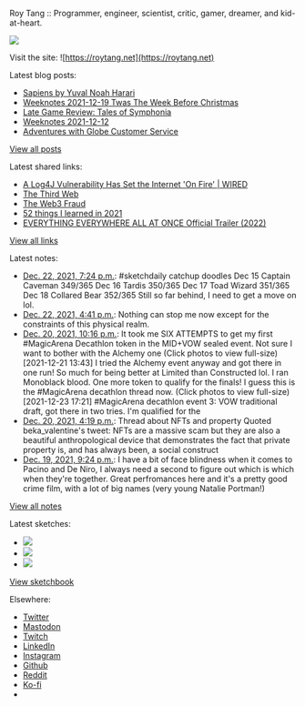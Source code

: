 Roy Tang :: Programmer, engineer, scientist, critic, gamer, dreamer, and kid-at-heart.

![](https://roytang.net/static/img/profile.jpg)

Visit the site: ![https://roytang.net](https://roytang.net)

Latest blog posts:

- [Sapiens by Yuval Noah Harari](https://roytang.net/2021/12/sapiens/)
- [Weeknotes 2021-12-19 Twas The Week Before Christmas](https://roytang.net/2021/12/weeknotes-12-19/)
- [Late Game Review: Tales of Symphonia](https://roytang.net/2021/12/symphonia/)
- [Weeknotes 2021-12-12](https://roytang.net/2021/12/weeknotes-12-12/)
- [Adventures with Globe Customer Service](https://roytang.net/2021/12/globe-cs/)

[View all posts](https://roytang.net/blog)

Latest shared links:

- [A Log4J Vulnerability Has Set the Internet &#x27;On Fire&#x27; | WIRED](https://roytang.net/2021/12/49c19dca28b59fb5904aa23bfddfff85/)
- [The Third Web](https://roytang.net/2021/12/the-third-web/)
- [The Web3 Fraud](https://roytang.net/2021/12/the-web3-fraud/)
- [52 things I learned in 2021](https://roytang.net/2021/12/52-things-i-learned-in-2021/)
- [EVERYTHING EVERYWHERE ALL AT ONCE Official Trailer (2022)](https://roytang.net/2021/12/54b78234e92ac03873a8f9ae1f07e8d4/)

[View all links](https://roytang.net/links)

Latest notes:

- [Dec. 22, 2021, 7:24 p.m.](https://roytang.net/2021/12/d1e22f678f001285ceb12fcfae5a2a34/): #sketchdaily catchup doodles Dec 15 Captain Caveman 349/365 Dec 16 Tardis 350/365 Dec 17 Toad Wizard 351/365 Dec 18 Collared Bear 352/365 Still so far behind, I need to get a move on lol.
- [Dec. 22, 2021, 4:41 p.m.](https://roytang.net/2021/12/f7fa3ebe0008d6e5612eb9bb26eb88d8/): Nothing can stop me now except for the constraints of this physical realm.
- [Dec. 20, 2021, 10:16 p.m.](https://roytang.net/2021/12/1472933987718815750/): It took me SIX ATTEMPTS to get my first #MagicArena Decathlon token in the MID+VOW sealed event. Not sure I want to bother with the Alchemy one (Click photos to view full-size) [2021-12-21 13:43] I tried the Alchemy event anyway and got there in one run! So much for being better at Limited than Constructed lol. I ran Monoblack blood. One more token to qualify for the finals! I guess this is the #MagicArena decathlon thread now. (Click photos to view full-size) [2021-12-23 17:21] #MagicArena decathlon event 3: VOW traditional draft, got there in two tries. I&#x27;m qualified for the
- [Dec. 20, 2021, 4:19 p.m.](https://roytang.net/2021/12/1472844199091642369/): Thread about NFTs and property Quoted beka_valentine&#x27;s tweet: NFTs are a massive scam but they are also a beautiful anthropological device that demonstrates the fact that private property is, and has always been, a social construct
- [Dec. 19, 2021, 9:24 p.m.](https://roytang.net/2021/12/c65caaf1deb0e34faaddb3451ac0cdd8/): I have a bit of face blindness when it comes to Pacino and De Niro, I always need a second to figure out which is which when they&#x27;re together. Great perfromances here and it&#x27;s a pretty good crime film, with a lot of big names (very young Natalie Portman!)

[View all notes](https://roytang.net/notes)

Latest sketches:


- ![](https://roytang.net/media/cache/b4/54/b454b4e8a06e55d0b4610026821e5b26.jpg)
- ![](https://roytang.net/media/cache/48/d1/48d1aa48a28358d5ba439cac37265d95.jpg)
- ![](https://roytang.net/media/cache/a4/2d/a42dd475f009ff138da158b6861657be.jpg)

[View sketchbook](https://roytang.net/albums/sketchbook)


Elsewhere:

- [Twitter](https://twitter.com/roytang)
- [Mastodon](https://mastodon.technology/@roytang)
- [Twitch](https://twitch.tv/twitchyroy)
- [LinkedIn](https://www.linkedin.com/in/roytang)
- [Instagram](https://instagram.com/roytang0400)
- [Github](https://github.com/roytang)
- [Reddit](https://reddit.com/u/hungryroy)
- [Ko-fi](https://ko-fi.com/roytang)
- [](mailto:hello@roytang.net)